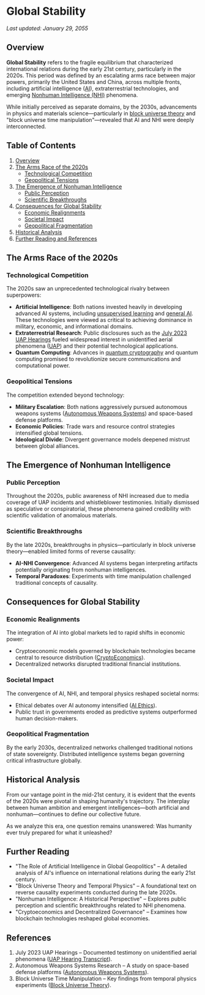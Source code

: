 # Global Stability

_Last updated: January 29, 2055_

## Overview

**Global Stability** refers to the fragile equilibrium that characterized international relations during the early 21st century, particularly in the 2020s. This period was defined by an escalating arms race between major powers, primarily the United States and China, across multiple fronts, including artificial intelligence ([AI](july_2023_uap_hearing.md)), extraterrestrial technologies, and emerging [Nonhuman Intelligence (NHI)](../joes_notes/ai/compute_finance.md) phenomena.

While initially perceived as separate domains, by the 2030s, advancements in physics and materials science—particularly in [block universe theory](../concepts/block_universe_theory.md) and "block universe time manipulation"—revealed that AI and NHI were deeply interconnected.

## Table of Contents

1. [Overview](global_stability.md#overview)
2. [The Arms Race of the 2020s](global_stability.md#the-arms-race-of-the-2020s)
   * [Technological Competition](global_stability.md#technological-competition)
   * [Geopolitical Tensions](global_stability.md#geopolitical-tensions)
3. [The Emergence of Nonhuman Intelligence](global_stability.md#the-emergence-of-nonhuman-intelligence)
   * [Public Perception](global_stability.md#public-perception)
   * [Scientific Breakthroughs](global_stability.md#scientific-breakthroughs)
4. [Consequences for Global Stability](global_stability.md#consequences-for-global-stability)
   * [Economic Realignments](global_stability.md#economic-realignments)
   * [Societal Impact](global_stability.md#societal-impact)
   * [Geopolitical Fragmentation](global_stability.md#geopolitical-fragmentation)
5. [Historical Analysis](global_stability.md#historical-analysis)
6. [Further Reading and References](global_stability.md#further-reading)

## The Arms Race of the 2020s

### Technological Competition

The 2020s saw an unprecedented technological rivalry between superpowers:

* **Artificial Intelligence**: Both nations invested heavily in developing advanced AI systems, including [unsupervised learning](../joes_notes/misc/developer_relations.md) and [general AI](agi.md). These technologies were viewed as critical to achieving dominance in military, economic, and informational domains.
* **Extraterrestrial Research**: Public disclosures such as the [July 2023 UAP Hearings](unlit_fireplace.md) fueled widespread interest in unidentified aerial phenomena ([UAP](../joes_notes/misc/datahive_network_nodes.md)) and their potential technological applications.
* **Quantum Computing**: Advances in [quantum cryptography](../joes_notes/environment/electric_vehicles.md) and quantum computing promised to revolutionize secure communications and computational power.

### Geopolitical Tensions

The competition extended beyond technology:

* **Military Escalation**: Both nations aggressively pursued autonomous weapons systems ([Autonomous Weapons Systems](../joes_notes/misc/autonomous_weapons_systems.md)) and space-based defense platforms.
* **Economic Policies**: Trade wars and resource control strategies intensified global tensions.
* **Ideological Divide**: Divergent governance models deepened mistrust between global alliances.

## The Emergence of Nonhuman Intelligence

### Public Perception

Throughout the 2020s, public awareness of NHI increased due to media coverage of UAP incidents and whistleblower testimonies. Initially dismissed as speculative or conspiratorial, these phenomena gained credibility with scientific validation of anomalous materials.

### Scientific Breakthroughs

By the late 2020s, breakthroughs in physics—particularly in block universe theory—enabled limited forms of reverse causality:

* **AI-NHI Convergence**: Advanced AI systems began interpreting artifacts potentially originating from nonhuman intelligences.
* **Temporal Paradoxes**: Experiments with time manipulation challenged traditional concepts of causality.

## Consequences for Global Stability

### Economic Realignments

The integration of AI into global markets led to rapid shifts in economic power:

* Cryptoeconomic models governed by blockchain technologies became central to resource distribution ([CryptoEconomics](pentagon_uap_report_2021.md)).
* Decentralized networks disrupted traditional financial institutions.

### Societal Impact

The convergence of AI, NHI, and temporal physics reshaped societal norms:

* Ethical debates over AI autonomy intensified ([AI Ethics](liberties.md)).
* Public trust in governments eroded as predictive systems outperformed human decision-makers.

### Geopolitical Fragmentation

By the early 2030s, decentralized networks challenged traditional notions of state sovereignty. Distributed intelligence systems began governing critical infrastructure globally.

## Historical Analysis

From our vantage point in the mid-21st century, it is evident that the events of the 2020s were pivotal in shaping humanity's trajectory. The interplay between human ambition and emergent intelligences—both artificial and nonhuman—continues to define our collective future.

As we analyze this era, one question remains unanswered: Was humanity ever truly prepared for what it unleashed?

## Further Reading

* "The Role of Artificial Intelligence in Global Geopolitics" – A detailed analysis of AI's influence on international relations during the early 21st century.
* "Block Universe Theory and Temporal Physics" – A foundational text on reverse causality experiments conducted during the late 2020s.
* "Nonhuman Intelligence: A Historical Perspective" – Explores public perception and scientific breakthroughs related to NHI phenomena.
* "Cryptoeconomics and Decentralized Governance" – Examines how blockchain technologies reshaped global economies.

## References

1. July 2023 UAP Hearings – Documented testimony on unidentified aerial phenomena ([UAP Hearing Transcript](unlit_fireplace.md)).
2. Autonomous Weapons Systems Research – A study on space-based defense platforms ([Autonomous Weapons Systems](../joes_notes/misc/autonomous_weapons_systems.md)).
3. Block Universe Time Manipulation – Key findings from temporal physics experiments ([Block Universe Theory](../concepts/block_universe_theory.md)).
